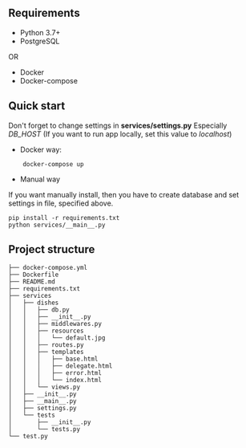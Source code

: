 ## Requirements

* Python 3.7+
* PostgreSQL

OR

* Docker
* Docker-compose

## Quick start

Don't forget to change settings in **services/settings.py**
Especially *DB_HOST* (If you want to run app locally, set this value to *localhost*)

- Docker way:
```
    docker-compose up
```

- Manual way

If you want manually install, then you have to create
database and set settings in file, specified above.

```
pip install -r requirements.txt
python services/__main__.py
```

## Project structure 

```
├── docker-compose.yml
├── Dockerfile
├── README.md
├── requirements.txt
├── services
│   ├── dishes
│   │   ├── db.py
│   │   ├── __init__.py
│   │   ├── middlewares.py
│   │   ├── resources
│   │   │   └── default.jpg
│   │   ├── routes.py
│   │   ├── templates
│   │   │   ├── base.html
│   │   │   ├── delegate.html
│   │   │   ├── error.html
│   │   │   └── index.html
│   │   └── views.py
│   ├── __init__.py
│   ├── __main__.py
│   ├── settings.py
│   └── tests
│       ├── __init__.py
│       └── tests.py
└── test.py

```